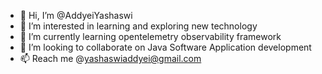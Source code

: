 - 👋 Hi, I’m @AddyeiYashaswi
- 👀 I’m interested in learning and exploring new technology
- 🌱 I’m currently learning opentelemetry observability framework
- 💞️ I’m looking to collaborate on Java Software Application development
- 📫 Reach me @yashaswiaddyei@gmail.com

<!---
AddyeiYashaswi/AddyeiYashaswi is a ✨ special ✨ repository because its `README.md` (this file) appears on your GitHub profile.
You can click the Preview link to take a look at your changes.
--->
